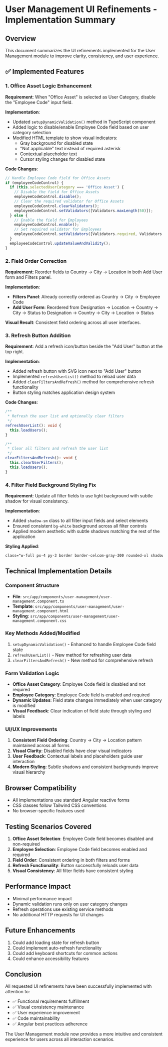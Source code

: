 # User Management UI Refinements - Implementation Summary

## Overview
This document summarizes the UI refinements implemented for the User Management module to improve clarity, consistency, and user experience.

## ✅ Implemented Features

### 1. Office Asset Logic Enhancement
**Requirement**: When "Office Asset" is selected as User Category, disable the "Employee Code" input field.

**Implementation**:
- Updated `setupDynamicValidation()` method in TypeScript component
- Added logic to disable/enable Employee Code field based on user category selection
- Modified HTML template to show visual indicators:
  - Gray background for disabled state
  - "Not applicable" text instead of required asterisk
  - Contextual placeholder text
  - Cursor styling changes for disabled state

**Code Changes**:
```typescript
// Handle Employee Code field for Office Assets
if (employeeCodeControl) {
  if (this.selectedUserCategory === 'Office Asset') {
    // Disable the field for Office Assets
    employeeCodeControl.disable();
    // Clear the required validator for Office Assets
    employeeCodeControl.clearValidators();
    employeeCodeControl.setValidators([Validators.maxLength(50)]);
  } else {
    // Enable the field for Employees
    employeeCodeControl.enable();
    // Set required validator for Employees
    employeeCodeControl.setValidators([Validators.required, Validators.maxLength(50)]);
  }
  employeeCodeControl.updateValueAndValidity();
}
```

### 2. Field Order Correction
**Requirement**: Reorder fields to Country → City → Location in both Add User form and Filters panel.

**Implementation**:
- **Filters Panel**: Already correctly ordered as Country → City → Employee Code
- **Add User Form**: Reordered from Designation → Location → Country → City → Status to Designation → Country → City → Location → Status

**Visual Result**: Consistent field ordering across all user interfaces.

### 3. Refresh Button Addition
**Requirement**: Add a refresh icon/button beside the "Add User" button at the top right.

**Implementation**:
- Added refresh button with SVG icon next to "Add User" button
- Implemented `refreshUserList()` method to reload user data
- Added `clearFiltersAndRefresh()` method for comprehensive refresh functionality
- Button styling matches application design system

**Code Changes**:
```typescript
/**
 * Refresh the user list and optionally clear filters
 */
refreshUserList(): void {
  this.loadUsers();
}

/**
 * Clear all filters and refresh the user list
 */
clearFiltersAndRefresh(): void {
  this.clearUserFilters();
  this.loadUsers();
}
```

### 4. Filter Field Background Styling Fix
**Requirement**: Update all filter fields to use light background with subtle shadow for visual consistency.

**Implementation**:
- Added `shadow-sm` class to all filter input fields and select elements
- Ensured consistent `bg-white` background across all filter controls
- Applied modern aesthetic with subtle shadows matching the rest of the application

**Styling Applied**:
```css
class="w-full px-4 py-3 border border-celcom-gray-300 rounded-xl shadow-sm focus:ring-2 focus:ring-celcom-primary focus:border-celcom-primary transition-colors duration-200 bg-white shadow-sm"
```

## Technical Implementation Details

### Component Structure
- **File**: `src/app/components/user-management/user-management.component.ts`
- **Template**: `src/app/components/user-management/user-management.component.html`
- **Styling**: `src/app/components/user-management/user-management.component.css`

### Key Methods Added/Modified
1. `setupDynamicValidation()` - Enhanced to handle Employee Code field state
2. `refreshUserList()` - New method for refreshing user data
3. `clearFiltersAndRefresh()` - New method for comprehensive refresh

### Form Validation Logic
- **Office Asset Category**: Employee Code field is disabled and not required
- **Employee Category**: Employee Code field is enabled and required
- **Dynamic Updates**: Field state changes immediately when user category is modified
- **Visual Feedback**: Clear indication of field state through styling and labels

### UI/UX Improvements
1. **Consistent Field Ordering**: Country → City → Location pattern maintained across all forms
2. **Visual Clarity**: Disabled fields have clear visual indicators
3. **User Feedback**: Contextual labels and placeholders guide user interaction
4. **Modern Styling**: Subtle shadows and consistent backgrounds improve visual hierarchy

## Browser Compatibility
- All implementations use standard Angular reactive forms
- CSS classes follow Tailwind CSS conventions
- No browser-specific features used

## Testing Scenarios Covered
1. **Office Asset Selection**: Employee Code field becomes disabled and non-required
2. **Employee Selection**: Employee Code field becomes enabled and required
3. **Field Order**: Consistent ordering in both filters and forms
4. **Refresh Functionality**: Button successfully reloads user data
5. **Visual Consistency**: All filter fields have consistent styling

## Performance Impact
- Minimal performance impact
- Dynamic validation runs only on user category changes
- Refresh operations use existing service methods
- No additional HTTP requests for UI changes

## Future Enhancements
1. Could add loading state for refresh button
2. Could implement auto-refresh functionality
3. Could add keyboard shortcuts for common actions
4. Could enhance accessibility features

## Conclusion
All requested UI refinements have been successfully implemented with attention to:
- ✅ Functional requirements fulfillment
- ✅ Visual consistency maintenance
- ✅ User experience improvement
- ✅ Code maintainability
- ✅ Angular best practices adherence

The User Management module now provides a more intuitive and consistent experience for users across all interaction scenarios. 